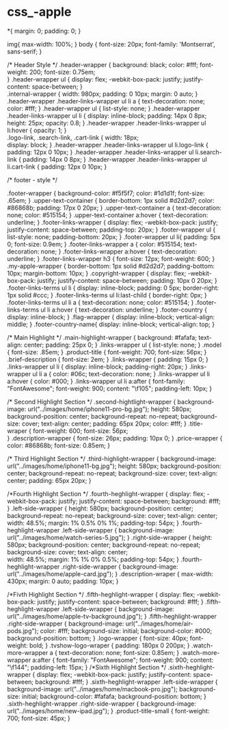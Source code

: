 # css_-apple



*{
    margin: 0;
    padding: 0;
}

img{
    max-width: 100%;
}
body {
	font-size: 20px; 
	font-family: 'Montserrat', sans-serif;
}

/* Header Style */
.header-wrapper {
	background: black; 
	color: #fff;
	font-weight: 200;
	font-size: 0.75em;	
}
.header-wrapper ul {
	display: flex;
  -webkit-box-pack: justify;
  justify-content: space-between;
}   
.internal-wrapper {
    width: 980px;
	padding: 0 10px;
	margin: 0 auto;
}
.header-wrapper .header-links-wrapper ul  li a {
	text-decoration: none;
	color: #fff;
}
.header-wrapper ul {
	list-style: none;
}
.header-wrapper .header-links-wrapper ul  li {
	display: inline-block;
  padding: 14px 0 8px;
  height: 25px;
  opacity: 0.8;
}
.header-wrapper .header-links-wrapper ul  li:hover {
	opacity: 1;
}	
.logo-link, .search-link, .cart-link {
	width: 18px;	
	display: block;
}
.header-wrapper .header-links-wrapper ul  li.logo-link {
	padding: 12px 0 10px;
}
.header-wrapper .header-links-wrapper ul  li.search-link {
	padding: 14px 0 8px;
}
.header-wrapper .header-links-wrapper ul  li.cart-link {
	padding: 12px 0 10px;
}


/* footer - style */




.footer-wrapper {
    background-color: #f5f5f7;
    color: #1d1d1f;
    font-size: .65em;
  }
  .upper-text-container {
    border-bottom: 1px solid #d2d2d7;
    color: #86868b;
    padding: 17px 0 20px;
  }
  .upper-text-container a {
      text-decoration: none;
      color: #515154; 
  }
  .upper-text-container a:hover {
      text-decoration: underline;
  }
  .footer-links-wrapper {
      display: flex;
    -webkit-box-pack: justify;
    justify-content: space-between;
    padding-top: 20px;
  }
  .footer-wrapper ul {
      list-style: none;
      padding-bottom: 20px;
  }
  .footer-wrapper ul li{
      padding: 5px 0;
      font-size: 0.9em;
  }
  .footer-links-wrapper a {
      color: #515154;
      text-decoration: none;
  }
  .footer-links-wrapper a:hover {
      text-decoration: underline;
  }
  .footer-links-wrapper h3 {
      font-size: 12px;
      font-weight: 600;
  }
  .my-apple-wrapper {
      border-bottom: 1px solid #d2d2d7;
      padding-bottom: 10px;
      margin-bottom: 10px; 
  }
  .copyright-wrapper {
      display: flex;
    -webkit-box-pack: justify;
    justify-content: space-between;
    padding: 10px 0 20px;
  }
  .footer-links-terms ul li {
    display: inline-block;
    padding: 0 5px;
    border-right: 1px solid #ccc;
  }
  .footer-links-terms ul li:last-child {
      border-right: 0px;
  }
  .footer-links-terms ul li a {
      text-decoration: none;
      color: #515154;
  }
  .footer-links-terms ul li a:hover {
      text-decoration: underline;
  }
  .footer-country {
      display: inline-block;
  }
  .flag-wrapper {
      display: inline-block;
      vertical-align: middle;
  }
  .footer-country-name{
      display: inline-block;
      vertical-align: top;
  }
  
  /* Main Highlight */
  .main-highlight-wrapper {
      background: #fafafa;
      text-align: center;
      padding: 25px 0;
  }
  .links-wrapper ul {
      list-style: none;
  }
  .model {
      font-size: .85em;
  }
  .product-title {
      font-weight: 700;
      font-size: 56px;
  }
  .brief-description {
      font-size: 2em;
  }
  .links-wrapper {
      padding: 15px 0;
  }
  .links-wrapper ul li {
      display: inline-block;
      padding-right: 20px;
  }
  .links-wrapper ul li a {
      color: #06c;
      text-decoration: none;
  }
  .links-wrapper ul li a:hover {
      color: #000;
  }
  .links-wrapper ul li a:after {
    font-family: "FontAwesome";
    font-weight: 900;
    content: "\f105";
    padding-left: 10px;
  }
  
  /* Second Highlight Section */
  .second-hightlight-wrapper {
      background-image: url("../images/home/iphone11-pro-bg.jpg");
      height: 580px;
      background-position: center;
      background-repeat: no-repeat;
    background-size: cover;
      text-align: center;
      padding: 65px 20px;
      color: #fff;
  }
  .title-wraper {
      font-weight: 600;
      font-size: 56px;	
  }
  .description-wrapper {
      font-size: 26px;
      padding: 10px 0;
  }
  .price-wrapper {
      color: #86868b; 
      font-size: 0.85em;
  }
  
  /* Third Highlight Section */
  .third-highlight-wrapper {
      background-image: url("../images/home/iphone11-bg.jpg");
      height: 580px;
      background-position: center;
      background-repeat: no-repeat;
      background-size: cover;
      text-align: center;
      padding: 65px 20px;
  }
  
  /*Fourth Highlight Section */
  .fourth-heghlight-wrapper {
      display: flex;
    -webkit-box-pack: justify;
    justify-content: space-between;
    background: #fff;
  }
  .left-side-wrapper {
      height: 580px;
      background-position: center;
      background-repeat: no-repeat;
      background-size: cover;
      text-align: center;
      width: 48.5%;
      margin: 1% 0.5% 0% 1%; 
      padding-top: 54px;
  }
  .fourth-heghlight-wrapper .left-side-wrapper {
      background-image:  url("../images/home/watch-series-5.jpg"); 
  }
  .right-side-wrapper {
      height: 580px;
      background-position: center;
      background-repeat: no-repeat;
      background-size: cover;
      text-align: center;	
      width: 48.5%;
      margin: 1% 1% 0% 0.5%; 
      padding-top: 54px;
  }
  .fourth-heghlight-wrapper .right-side-wrapper {
      background-image:  url("../images/home/apple-card.jpg"); 
  }
  .description-wraper {
      max-width: 430px;
      margin: 0 auto;
      padding: 10px; 
  }
  
  /*Fivth Highlight Section */
  .fifth-heghlight-wrapper {
      display: flex;
    -webkit-box-pack: justify;
    justify-content: space-between;
    background: #fff;
  }
  .fifth-heghlight-wrapper .left-side-wrapper {
      background-image:  url("../images/home/apple-tv-background.jpg"); 
  }
  .fifth-heghlight-wrapper .right-side-wrapper {
      background-image:  url("../images/home/air-pods.jpg"); 
      color: #fff; 
      background-size: initial;
      background-color: #000;
      background-position: bottom;
  }
  .logo-wrapper {
      font-size: 40px;
      font-weight: bold;
  }
  .tvshow-logo-wraper {
      padding: 180px 0 200px;
  }
  .watch-more-wrapper a {
      text-decoration: none;
      font-size: 0.85em;
  }
  .watch-more-wrapper a:after {
    font-family: "FontAwesome";
    font-weight: 900;
    content: "\f144";
    padding-left: 15px;
  }
  /*Sixth Highlight Section */
  .sixth-heghlight-wrapper {
      display: flex;
    -webkit-box-pack: justify;
    justify-content: space-between;
    background: #fff;
  }
  .sixth-heghlight-wrapper .left-side-wrapper {
      background-image:  url("../images/home/macbook-pro.jpg"); 
      background-size: initial;
      background-color: #fafafa;
      background-position: bottom;
  }
  .sixth-heghlight-wrapper .right-side-wrapper {
      background-image:  url("../images/home/new-ipad.jpg"); 
  }
  .product-title-small {
      font-weight: 700;
      font-size: 45px;
  }






